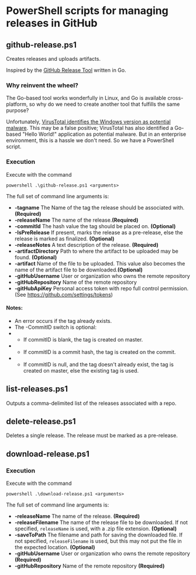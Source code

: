 # PowerShell scripts for managing releases in GitHub

## github-release.ps1

Creates releases and uploads artifacts.

Inspired by the [GitHub Release Tool](https://github.com/aktau/github-release) written in Go.

### Why reinvent the wheel?

The Go-based tool works wonderfully in Linux, and Go is available cross-platform, so why do we need to create another tool that fulfills the same purpose?

Unfortunately, [VirusTotal identifies the Windows version as potential malware](https://www.virustotal.com/#/file/7f986241fbde12c6dc85c5b9888f11815e22338c73741266fdee76588e8c197f/detection).  This may be a false positive; VirusTotal has also identified a Go-based "Hello World!" application as potential malware.  But in an enterprise environment, this is a hassle we don't need.  So we have a PowerShell script.

### Execution

Execute with the command

```
powershell .\github-release.ps1 <arguments>
```

The full set of command line arguments is:

* **-tagname** The Name of the tag the release should be associated with. **(Required)**
* **-releaseName** The name of the release.**(Required)**
* **-commitId** The hash value the tag should be placed on. **(Optional)**
* **-IsPreRelease** If present, marks the release as a pre-release, else the release is marked as finalized. **(Optional)**
* **-releaseNotes** A text description of the release. **(Required)**
* **-artifactDirectory** Path to where the artifact to be uploaded may be found. **(Optional)**
* **-artifact**  Name of the file to be uploaded. This value also becomes the name of the artifact file to be downloaded.**(Optional)**
* **-gitHubUsername** User or organization who owns the remote repository
* **-gitHubRepository** Name of the remote repository
* **-gitHubApiKey** Personal access token with repo full control permission.  (See https://github.com/settings/tokens)

#### Notes:

* An error occurs if the tag already exists.
* The -CommitID switch is optional:
* * If commitID is blank, the tag is created on master.
* * If commitID is a commit hash, the tag is created on the commit.
* * If commitID is null, and the tag doesn't already exist, the tag is created on master, else the existing tag is used.

## list-releases.ps1

Outputs a comma-delimited list of the releases associated with a repo.

## delete-release.ps1

Deletes a single release.  The release must be marked as a pre-release.

## download-release.ps1

### Execution

Execute with the command

```
powershell .\download-release.ps1 <arguments>
```

The full set of command line arguments is:

* **-releaseName** The name of the release. **(Required)**
* **-releaseFilename** The name of the release file to be downloaded.  If not specified, `releaseName` is used, with a .zip file extension. **(Optional)**
* **-saveToPath** The filename and path for saving the downloaded file.  If not specified, `releaseFilename` is used, but this may not put
    the file in the expected location. **(Optional)**
* **-gitHubUsername** User or organization who owns the remote repository **(Required)**
* **-gitHubRepository** Name of the remote repository **(Required)**
